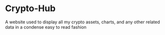 # Crypto-Hub
A website used to display all my crypto assets, charts, and any other related data in a condense easy to read fashion
